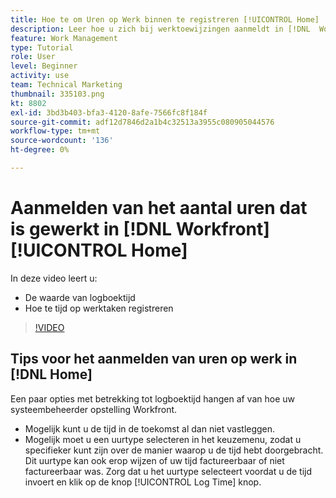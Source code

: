 ```yaml
---
title: Hoe te om Uren op Werk binnen te registreren [!UICONTROL Home]
description: Leer hoe u zich bij werktoewijzingen aanmeldt in [!DNL  Workfront]. Begrijp waarom het registreren tijd bij uw organisatie kan worden vereist.
feature: Work Management
type: Tutorial
role: User
level: Beginner
activity: use
team: Technical Marketing
thumbnail: 335103.png
kt: 8802
exl-id: 3bd3b403-bfa3-4120-8afe-7566fc8f184f
source-git-commit: adf12d7846d2a1b4c32513a3955c080905044576
workflow-type: tm+mt
source-wordcount: '136'
ht-degree: 0%

---
```


# Aanmelden van het aantal uren dat is gewerkt in [!DNL Workfront] [!UICONTROL Home]

In deze video leert u:

* De waarde van logboektijd
* Hoe te tijd op werktaken registreren

>[!VIDEO](https://video.tv.adobe.com/v/335103/?quality=12)

## Tips voor het aanmelden van uren op werk in [!DNL Home]

Een paar opties met betrekking tot logboektijd hangen af van hoe uw systeembeheerder opstelling Workfront.

* Mogelijk kunt u de tijd in de toekomst al dan niet vastleggen.
* Mogelijk moet u een uurtype selecteren in het keuzemenu, zodat u specifieker kunt zijn over de manier waarop u de tijd hebt doorgebracht. Dit uurtype kan ook erop wijzen of uw tijd factureerbaar of niet factureerbaar was. Zorg dat u het uurtype selecteert voordat u de tijd invoert en klik op de knop [!UICONTROL Log Time] knop.

<!---
learn more URLs
--->

